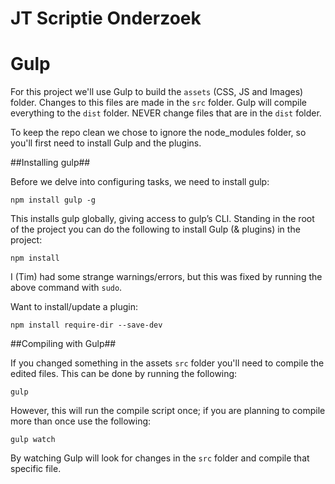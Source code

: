 JT Scriptie Onderzoek
==

Gulp
==

For this project we'll use Gulp to build the `assets` (CSS, JS and Images) folder. Changes to this files are made in the `src` folder. Gulp will compile everything to the `dist` folder. NEVER change files that are in the `dist` folder.

To keep the repo clean we chose to ignore the node_modules folder, so you'll first need to install Gulp and the plugins.

##Installing gulp##

Before we delve into configuring tasks, we need to install gulp:

    npm install gulp -g

This installs gulp globally, giving access to gulp’s CLI. Standing in the root of the project you can do the following to install Gulp (& plugins) in the project:

    npm install

I (Tim) had some strange warnings/errors, but this was fixed by running the above command with `sudo`.

Want to install/update a plugin:

    npm install require-dir --save-dev

##Compiling with Gulp##

If you changed something in the assets `src` folder you'll need to compile the edited files. This can be done by running the following:

    gulp

However, this will run the compile script once; if you are planning to compile more than once use the following:

    gulp watch

By watching Gulp will look for changes in the `src` folder and compile that specific file.